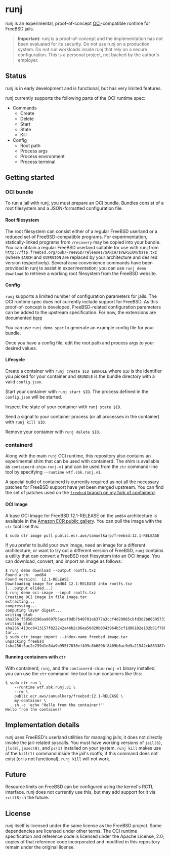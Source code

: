 # runj

runj is an experimental, proof-of-concept
[OCI](https://opencontainers.org)-compatible runtime for FreeBSD jails.

> **Important**: runj is a proof-of-concept and the implementation has not been
> evaluated for its security.  Do not use runj on a production system.  Do not
> run workloads inside runj that rely on a secure configuration.  This is a
> personal project, not backed by the author's employer.

## Status

runj is in early development and is functional, but has very limited features.

runj currently supports the following parts of the OCI runtime spec:

* Commands
  - Create
  - Delete
  - Start
  - State
  - Kill
* Config
  - Root path
  - Process args
  - Process environment
  - Process terminal

## Getting started

### OCI bundle

To run a jail with runj, you must prepare an OCI bundle.  Bundles consist of a
root filesystem and a JSON-formatted configuration file.

#### Root filesystem

The root filesystem can consist either of a regular FreeBSD userland or a
reduced set of FreeBSD-compatible programs.  For experimentation, 
statically-linked programs from `/recovery` may be copied into your bundle.  You
can obtain a regular FreeBSD userland suitable for use with runj from
`http://ftp.freebsd.org/pub/FreeBSD/releases/$ARCH/$VERSION/base.txz` (where
`$ARCH` and `$VERSION` are replaced by your architecture and desired version
respectively).  Several `demo` convenience commands have been provided in runj
to assist in experimentation; you can use `runj demo download` to retrieve a
working root filesystem from the FreeBSD website.

#### Config

`runj` supports a limited number of configuration parameters for jails.
The OCI runtime spec does not currently include support for FreeBSD.  As this
proof-of-concept is developed, FreeBSD-related configuration parameters can be
added to the upstream specification.  For now, the extensions are documented
[here](docs/oci.md)

You can use `runj demo spec` to generate an example config file for your bundle.

Once you have a config file, edit the root path and process args to your desired
values.

#### Lifecycle

Create a container with `runj create $ID $BUNDLE` where `$ID` is the identifier
you picked for your container and `$BUNDLE` is the bundle directory with a valid
`config.json`.

Start your container with `runj start $ID`.  The process defined in the
`config.json` will be started.

Inspect the state of your container with `runj state $ID`.

Send a signal to your container process (or all processes in the container) with
`runj kill $ID`.

Remove your container with `runj delete $ID`.

### containerd

Along with the main `runj` OCI runtime, this repository also contains an
experimental shim that can be used with containerd.  The shim is available as
`containerd-shim-runj-v1` and can be used from the `ctr` command-line tool by
specifying `--runtime wtf.sbk.runj.v1`.

A special build of containerd is currently required as not all the necessary
patches for FreeBSD support have yet been merged upstream.  You can find the set
of patches used on the
[`freebsd` branch on my fork of containerd](https://github.com/samuelkarp/containerd/tree/freebsd).

#### OCI Image

A base OCI image for FreeBSD 12.1-RELEASE on the `amd64` architecture is
available in the
[Amazon ECR public gallery](https://gallery.ecr.aws/samuelkarp/freebsd).  You
can pull the image with the `ctr` tool like this:

```
$ sudo ctr image pull public.ecr.aws/samuelkarp/freebsd:12.1-RELEASE
```

If you prefer to build your own image, need an image for a different
architecture, or want to try out a different version of FreeBSD, `runj` contains
a utility that can convert a FreeBSD root filesystem into an OCI image.  You
can download, convert, and import an image as follows:

```
$ runj demo download --output rootfs.txz
Found arch:  amd64
Found version:  12.1-RELEASE
Downloading image for amd64 12.1-RELEASE into rootfs.txz
[...output elided...]
$ runj demo oci-image --input rootfs.txz
Creating OCI image in file image.tar
extracting...
compressing...
computing layer digest...
writing blob sha256:f585dd296aa9697b5acaf9db7b40701a6377a3ccf4d29065cbfd3d2b80395733
writing blob sha256:413cc9413157f822242a4bb2c86ea50d20b8343964b5cf1d86182e132b51f78b
tar...
$ sudo ctr image import --index-name freebsd image.tar
unpacking freebsd (sha256:5ac2e259d1e84a9b955f7630ef499c8b6896f8409b6ac9d9a21542cb883387c0)...done
```

#### Running containers with `ctr`

With containerd, `runj`, and the `containerd-shim-runj-v1` binary installed, you
can use the `ctr` command-line tool to run containers like this:

```
$ sudo ctr run \
    --runtime wtf.sbk.runj.v1 \
    --rm \
    public.ecr.aws/samuelkarp/freebsd:12.1-RELEASE \
    my-container \
    sh -c 'echo "Hello from the container!"'
Hello from the container!
```

## Implementation details

runj uses FreeBSD's userland utilities for managing jails; it does not directly
invoke the jail-related syscalls.  You must have working versions of `jail(8)`,
`jls(8)`, `jexec(8)`, and `ps(1)` installed on your system.  `runj kill` makes
use of the `kill(1)` command inside the jail's rootfs; if this command does not
exist (or is not functional), `runj kill` will not work.

## Future

Resource limits on FreeBSD can be configured using the kernel's RCTL interface.
runj does not currently use this, but may add support for it via `rctl(8)` in
the future.

## License

runj itself is licensed under the same license as the FreeBSD project.  Some
dependencies are licensed under other terms.  The OCI runtime specification and
reference code is licensed under the Apache License, 2.0; copies of that
reference code incorporated and modified in this repository remain under the
original license.
